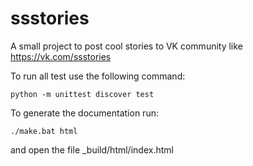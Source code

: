 # ssstories
A small project to post cool stories to VK community like https://vk.com/ssstories

To run all test use the following command:

    python -m unittest discover test

To generate the documentation run:

    ./make.bat html

and open the file _build/html/index.html